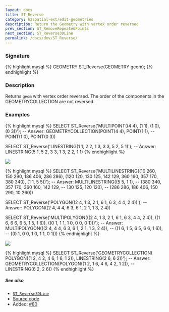 ```yaml
---
layout: docs
title: ST_Reverse
category: h2spatial-ext/edit-geometries
description: Return the Geometry with vertex order reversed
prev_section: ST_RemoveRepeatedPoints
next_section: ST_Reverse3DLine
permalink: /docs/dev/ST_Reverse/
---
```


### Signature

{% highlight mysql %}
GEOMETRY ST_Reverse(GEOMETRY geom);
{% endhighlight %}

### Description
Returns `geom` with vertex order reversed. The order of the components in the GEOMETRYCOLLECTION are not reversed.

### Examples

{% highlight mysql %}
SELECT ST_Reverse('MULTIPOINT((4 4), (1 1), (1 0), (0 3))');
-- Answer: GEOMETRYCOLLECTION(POINT(4 4), POINT(1 1),
--                            POINT(1 0), POINT(0 3))

SELECT ST_Reverse('LINESTRING(1 1, 2 2, 1 3, 3 3, 5 2, 5 1)');
-- Answer: LINESTRING(5 1, 5 2, 3 3, 1 3, 2 2, 1 1)
{% endhighlight %}

<img class="displayed" src="../ST_Reverse_1.png"/>

{% highlight mysql %}
SELECT ST_Reverse('MULTILINESTRING((10 260, 150 290, 186 406,
                                    286 286),
                                   (120 120, 130 125, 142 129,
                                    360 160, 357 170, 380 340),
                                   (1 1, 5 5))');
-- Answer: MULTILINESTRING((5 5, 1 1),
--                         (380 340, 357 170, 360 160, 142 129,
--                          130 125, 120 120),
--                         (286 286, 186 406, 150 290, 10 260))

SELECT ST_Reverse('POLYGON((2 4, 1 3, 2 1, 6 1, 6 3, 4 4, 2 4))');
-- Answer: POLYGON((2 4, 4 4, 6 3, 6 1, 2 1, 1 3, 2 4))

SELECT ST_Reverse('MULTIPOLYGON(((2 4, 1 3, 2 1, 6 1, 6 3,
                                  4 4, 2 4)),
                                ((1 6, 6 6, 6 5, 1 5, 1 6)),
                                ((0 1, 1 1, 1 0, 0 0, 0 1)))');
-- Answer: MULTIPOLYGON(((2 4, 4 4, 6 3, 6 1, 2 1, 1 3, 2 4)),
--                      ((1 6, 1 5, 6 5, 6 6, 1 6)),
--                      ((0 1, 0 0, 1 0, 1 1, 0 1)))
{% endhighlight %}

<img class="displayed" src="../ST_Reverse_2.png"/>

{% highlight mysql %}
SELECT ST_Reverse('GEOMETRYCOLLECTION(
                      POLYGON((1 2, 4 2, 4 6, 1 6, 1 2)),
                      LINESTRING(2 6, 6 2))');
-- Answer: GEOMETRYCOLLECTION(POLYGON((1 2, 1 6, 4 6, 4 2, 1 2)),
--                            LINESTRING(6 2, 2 6))
{% endhighlight %}

##### See also

* [`ST_Reverse3DLine`](../ST_Reverse3DLine)
* <a href="https://github.com/irstv/H2GIS/blob/master/h2spatial-ext/src/main/java/org/h2gis/h2spatialext/function/spatial/edit/ST_Reverse.java" target="_blank">Source code</a>
* Added: <a href="https://github.com/irstv/H2GIS/pull/80" target="_blank">#80</a>
